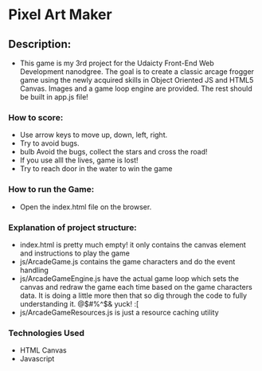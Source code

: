# Pixel Art Maker
## Description:

* This game is my 3rd project for the Udaicty Front-End Web Development nanodgree. The goal is to create a classic arcage frogger game using the newly acquired skills in Object Oriented JS and HTML5 Canvas. Images and a game loop engine are provided. The rest should be built in app.js file!

### How to score:
 * Use arrow keys to move up, down, left, right.
 * Try to avoid bugs.
 * bulb Avoid the bugs, collect the stars and cross the road!
 * If you use alll the lives, game is lost!
 * Try to reach door in the water to win the game 

### How to run the Game:
 * Open the index.html file on the browser.

### Explanation of project structure:

  * index.html is pretty much empty! it only contains the canvas element and instructions to play the game
  * js/ArcadeGame.js contains the game characters and do the event handling
  * js/ArcadeGameEngine.js have the actual game loop which sets the canvas and redraw the game each time based on the game characters data. It is doing a little more then that so dig through the code to fully understanding it. @$#%^$& yuck! :[
  * js/ArcadeGameResources.js is just a resource caching utility

### Technologies Used
 * HTML Canvas
 * Javascript

